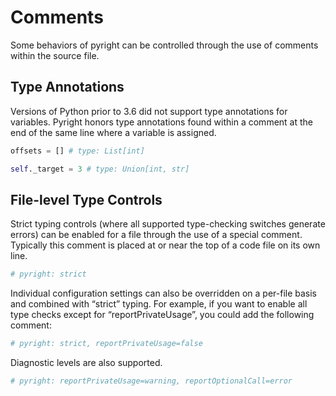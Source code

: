 # Comments

Some behaviors of pyright can be controlled through the use of comments within the source file.

## Type Annotations
Versions of Python prior to 3.6 did not support type annotations for variables. Pyright honors type annotations found within a comment at the end of the same line where a variable is assigned.

```python
offsets = [] # type: List[int]

self._target = 3 # type: Union[int, str]
```

## File-level Type Controls
Strict typing controls (where all supported type-checking switches generate errors) can be enabled for a file through the use of a special comment. Typically this comment is placed at or near the top of a code file on its own line.

```python
# pyright: strict
```

Individual configuration settings can also be overridden on a per-file basis and combined with “strict” typing. For example, if you want to enable all type checks except for “reportPrivateUsage”, you could add the following comment:

```python
# pyright: strict, reportPrivateUsage=false
```

Diagnostic levels are also supported.

```python
# pyright: reportPrivateUsage=warning, reportOptionalCall=error
```


